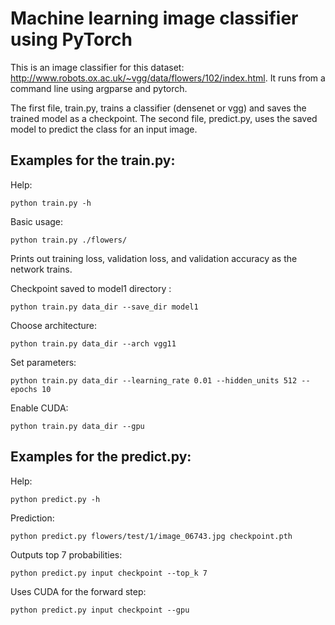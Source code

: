 # Machine learning image classifier using PyTorch
This is an image classifier for this dataset: http://www.robots.ox.ac.uk/~vgg/data/flowers/102/index.html. It runs from a command line using argparse and pytorch. 

The first file, train.py, trains a classifier (densenet or vgg) and saves the trained model as a checkpoint. The second file, predict.py, uses the saved model to predict the class for an input image. 

## Examples for the train.py:

Help:
```
python train.py -h
```

Basic usage:
```
python train.py ./flowers/
```
Prints out training loss, validation loss, and validation accuracy as the network trains.

Checkpoint saved to model1 directory :
```
python train.py data_dir --save_dir model1
```

Choose architecture: 
```
python train.py data_dir --arch vgg11
```

Set parameters: 
```
python train.py data_dir --learning_rate 0.01 --hidden_units 512 --epochs 10
```

Enable CUDA:
```
python train.py data_dir --gpu
```


## Examples for the predict.py:

Help:
```
python predict.py -h
```

Prediction:
```
python predict.py flowers/test/1/image_06743.jpg checkpoint.pth
```

Outputs top 7 probabilities:
```
python predict.py input checkpoint --top_k 7
```

Uses CUDA for the forward step: 
```
python predict.py input checkpoint --gpu
```

